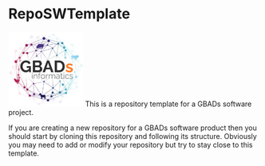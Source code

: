 # RepoSWTemplate
<img src= "images/GBADs.png" width="150">
This is a repository template for a GBADs software project.

If you are creating a new repository for a GBADs software product then you should start by cloning this repository and following its structure. Obviously you may need to add or modify your repository but try to stay close to this template. 
